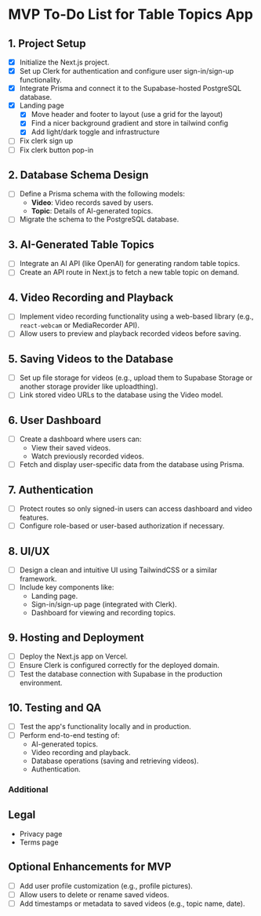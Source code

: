 # MVP To-Do List for Table Topics App

## 1. Project Setup

- [x] Initialize the Next.js project.
- [x] Set up Clerk for authentication and configure user sign-in/sign-up functionality.
- [x] Integrate Prisma and connect it to the Supabase-hosted PostgreSQL database.
- [x] Landing page
  - [x] Move header and footer to layout (use a grid for the layout)
  - [x] Find a nicer background gradient and store in tailwind config
  - [x] Add light/dark toggle and infrastructure
- [ ] Fix clerk sign up
- [ ] Fix clerk button pop-in

## 2. Database Schema Design

- [ ] Define a Prisma schema with the following models:
  - **Video**: Video records saved by users.
  - **Topic**: Details of AI-generated topics.
- [ ] Migrate the schema to the PostgreSQL database.

## 3. AI-Generated Table Topics

- [ ] Integrate an AI API (like OpenAI) for generating random table topics.
- [ ] Create an API route in Next.js to fetch a new table topic on demand.

## 4. Video Recording and Playback

- [ ] Implement video recording functionality using a web-based library (e.g., `react-webcam` or MediaRecorder API).
- [ ] Allow users to preview and playback recorded videos before saving.

## 5. Saving Videos to the Database

- [ ] Set up file storage for videos (e.g., upload them to Supabase Storage or another storage provider like uploadthing).
- [ ] Link stored video URLs to the database using the Video model.

## 6. User Dashboard

- [ ] Create a dashboard where users can:
  - View their saved videos.
  - Watch previously recorded videos.
- [ ] Fetch and display user-specific data from the database using Prisma.

## 7. Authentication

- [ ] Protect routes so only signed-in users can access dashboard and video features.
- [ ] Configure role-based or user-based authorization if necessary.

## 8. UI/UX

- [ ] Design a clean and intuitive UI using TailwindCSS or a similar framework.
- [ ] Include key components like:
  - Landing page.
  - Sign-in/sign-up page (integrated with Clerk).
  - Dashboard for viewing and recording topics.

## 9. Hosting and Deployment

- [ ] Deploy the Next.js app on Vercel.
- [ ] Ensure Clerk is configured correctly for the deployed domain.
- [ ] Test the database connection with Supabase in the production environment.

## 10. Testing and QA

- [ ] Test the app's functionality locally and in production.
- [ ] Perform end-to-end testing of:
  - AI-generated topics.
  - Video recording and playback.
  - Database operations (saving and retrieving videos).
  - Authentication.

### Additional

## Legal

- Privacy page
- Terms page

## Optional Enhancements for MVP

- [ ] Add user profile customization (e.g., profile pictures).
- [ ] Allow users to delete or rename saved videos.
- [ ] Add timestamps or metadata to saved videos (e.g., topic name, date).
